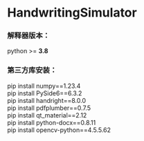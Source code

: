 # HandwritingSimulator
### 解释器版本：
python >= __3.8__

### 第三方库安装：
pip install numpy==1.23.4  
pip install PySide6==6.3.2  
pip install handright==8.0.0  
pip install pdfplumber==0.7.5  
pip install qt_material==2.12  
pip install python-docx==0.8.11  
pip install opencv-python==4.5.5.62  

